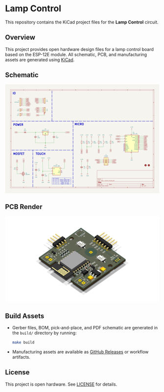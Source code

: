 # Lamp Control

This repository contains the KiCad project files for the **Lamp Control** circuit.

## Overview

This project provides open hardware design files for a lamp control board based on the ESP-12E module. All schematic, PCB, and manufacturing assets are generated using [KiCad](https://kicad.org/).

## Schematic

![Schematic](docs/schematic.svg)

## PCB Render

![PCB Render](docs/board.png)

## Build Assets

- Gerber files, BOM, pick-and-place, and PDF schematic are generated in the `build/` directory by running:

  ```sh
  make build
  ```

- Manufacturing assets are available as [GitHub Releases](https://github.com/indemnity83/lamp-control/releases) or workflow artifacts.

## License

This project is open hardware. See [LICENSE](LICENSE) for details.
